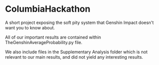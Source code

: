 # ColumbiaHackathon
A short project exposing the soft pity system that Genshin Impact doesn't want you to know about.

All of our important results are contained within TheGenshinAverageProbability.py file.

We also include files in the Supplementary Analysis folder which is not relevant to our main results, and did not yield any interesting results. 
